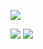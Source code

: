![](https://komarev.com/ghpvc/?username=bGlzdGRlcg&color=blue)

[![](https://github-readme-stats.vercel.app/api?username=bGlzdGRlcg)]()
[![](https://github-readme-stats.vercel.app/api/top-langs/?username=bGlzdGRlcg)]()
